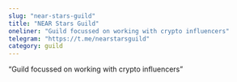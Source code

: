 ```yaml
---
slug: "near-stars-guild"
title: "NEAR Stars Guild"
oneliner: "Guild focussed on working with crypto influencers"
telegram: "https://t.me/nearstarsguild"
category: guild
---
```


“Guild focussed on working with crypto influencers”

